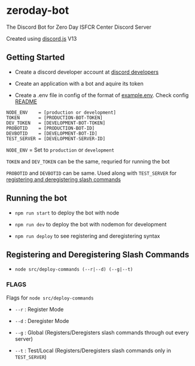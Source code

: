 # zeroday-bot
The Discord Bot for Zero Day ISFCR Center Discord Server

Created using [discord.js](https://discord.js.org) V13

## Getting Started

* Create a discord developer account at [discord developers](https://discord.com/developers)

* Create an application with a bot and aquire its token

* Create a .env file in config of the format of [example.env](config/example.env). Check config [README](config/README.md)

```
NODE_ENV    = [production or development]
TOKEN       = [PRODUCTION-BOT-TOKEN]
DEV_TOKEN   = [DEVELOPMENT-BOT-TOKEN]
PROBOTID    = [PRODUCTION-BOT-ID]
DEVBOTID    = [DEVELOPMENT-BOT-ID]
TEST_SERVER = [DEVELOPMENT-SERVER-ID]
```

`NODE_ENV`    = Set to `production` or `development`

`TOKEN` and `DEV_TOKEN` can be the same, requried for running the bot

`PROBOTID` and `DEVBOTID` can be same. 
Used along with `TEST_SERVER` for [registering and deregistering slash commands](src/deploy-commands.js)

## Running the bot

* `npm run start` to deploy the bot with node 

* `npm run dev` to deploy the bot with nodemon for development

* `npm run deploy` to see registering and deregistering syntax

## Registering and Deregistering Slash Commands

* `node src/deploy-commands (--r|--d) (--g|--t)` 

### FLAGS

Flags for `node src/deploy-commands`

* `--r` : Register Mode

* `--d` : Deregister Mode

* `--g` : Global (Registers/Deregisters slash commands through out every server)

* `--t` : Test/Local (Registers/Deregisters slash commands only in `TEST_SERVER`)
